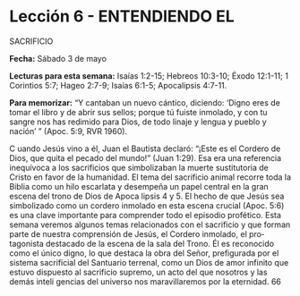 # Lección 6 - ENTENDIENDO EL 
SACRIFICIO

**Fecha:** Sábado 3 de mayo

**Lecturas para esta semana:** Isaías 1:2-15; Hebreos 10:3-10; Éxodo 12:1-11; 1 Corintios 5:7; Hageo 2:7-9; Isaías 6:1-5; Apocalipsis 4:7-11.

**Para memorizar:** “Y cantaban un nuevo cántico, diciendo: ‘Digno eres de tomar el libro y de abrir sus sellos; porque tú fuiste inmolado, y con tu sangre nos has redimido para Dios, de todo linaje y lengua y pueblo y nación’ ” (Apoc. 5:9, RVR 1960).

C uando Jesús vino a él, Juan el Bautista declaró: “¡Este es el Cordero de Dios, que quita el pecado del mundo!” (Juan 1:29). Esa era una referencia inequívoca a los sacrificios que simbolizaban la muerte sustitutoria de Cristo en favor de la humanidad. El tema del sacrificio animal recorre toda la Biblia como un hilo escarlata y desempeña un papel central en la gran escena del trono de Dios de Apoca­ lipsis 4 y 5. El hecho de que Jesús sea simbolizado como un cordero inmolado en esta escena crucial (Apoc. 5:6) es una clave importante para comprender todo el episodio profético. Esta semana veremos algunos temas relacionados con el sacrificio y que forman parte de nuestra comprensión de Jesús, el Cordero inmolado, el pro­ tagonista destacado de la escena de la sala del Trono. Él es reconocido como el único digno, lo que destaca la obra del Señor, prefigurada por el sistema sacrificial del Santuario terrenal, como un Dios de amor infinito que estuvo dispuesto al sacrificio supremo, un acto del que nosotros y las demás inteli­ gencias del universo nos maravillaremos por la eternidad. 66